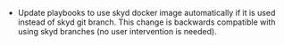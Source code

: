 - Update playbooks to use skyd docker image automatically if it is used
  instead of skyd git branch. This change is backwards compatible with
  using skyd branches (no user intervention is needed).

